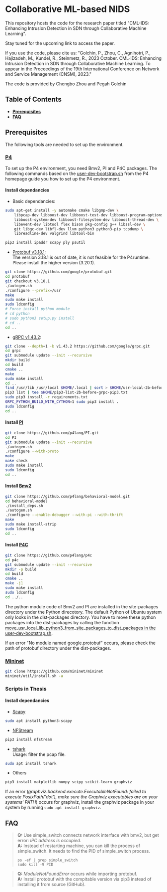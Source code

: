 # Collaborative ML-based NIDS
This repository hosts the code for the research paper titled "CML-IDS: Enhancing Intrusion Detection in SDN through Collaborative Machine Learning".

Stay tuned for the upcoming link to access the paper.

If you use the code, please cite us:
"Golchin, P., Zhou, C., Agnihotri, P., Hajizadeh, M., Kundel, R., Steinmetz, R., 2023 October. CML-IDS: Enhancing Intrusion Detection in SDN through Collaborative Machine Learning.
To appear in the Proceedings of the 19th International Conference on Network and Service Management (CNSM), 2023."

The code is provided by Chengbo Zhou and Pegah Golchin
## Table of Contents

- [**Prerequisites**](#prerequisites)
- [**FAQ**](#faq)

## <span id="prerequisites">Prerequisites</span>

The following tools are needed to set up the environment.

### [P4](https://github.com/p4lang)

To set up the P4 environment, you need Bmv2, PI and P4C packages. The following commands based on the [user-dev-bootstrap.sh](https://github.com/p4lang/tutorials/blob/master/vm-ubuntu-20.04/user-dev-bootstrap.sh) from the P4 homepage guide you how to set up the P4 environment.

#### Install dependancies

- Basic dependancies:

```bash
sudo apt-get install -y automake cmake libgmp-dev \
    libpcap-dev libboost-dev libboost-test-dev libboost-program-options-dev libboost-graph-dev libboost-iostreams-dev\
    libboost-system-dev libboost-filesystem-dev libboost-thread-dev \
    libevent-dev libtool flex bison pkg-config g++ libssl-dev \
    git libgc-dev libfl-dev llvm python3 python3-pip tcpdump \
    libreadline-dev valgrind libtool-bin

pip3 install ipaddr scapy ply psutil
```

- [Protobuf v3.18.1](https://github.com/protocolbuffers/protobuf/releases/tag/v3.18.1):  
The version 3.18.1 is out of date, it is not feasible for the P4runtime. Please install the higher version (3.20.1).

```bash
git clone https://github.com/google/protobuf.git
cd protobuf
git checkout v3.18.1
./autogen.sh
./configure --prefix=/usr
make
sudo make install
sudo ldconfig
# Force install python module
# cd python
# sudo python3 setup.py install
# cd ..
cd ..
```

- [gRPC v1.43.2](https://github.com/grpc/grpc/releases/tag/v1.43.2):

```bash
git clone --depth=1 -b v1.43.2 https://github.com/google/grpc.git
cd grpc
git submodule update --init --recursive
mkdir build
cd build
cmake ..
make
sudo make install
cd ..
find /usr/lib /usr/local $HOME/.local | sort > $HOME/usr-local-2b-before-grpc-pip3.txt
pip3 list | tee $HOME/pip3-list-2b-before-grpc-pip3.txt
sudo pip3 install -r requirements.txt
GRPC_PYTHON_BUILD_WITH_CYTHON=1 sudo pip3 install .
sudo ldconfig
cd ..
```

#### Install [PI](https://github.com/p4lang/PI)

```bash
git clone https://github.com/p4lang/PI.git
cd PI
git submodule update --init --recursive
./autogen.sh
./configure --with-proto
make
make check
sudo make install
sudo ldconfig
cd ..
```

#### Install [Bmv2](https://github.com/p4lang/behavioral-model)

```bash
git clone https://github.com/p4lang/behavioral-model.git
cd behavioral-model
./install_deps.sh
./autogen.sh
./configure --enable-debugger --with-pi --with-thrift
make
sudo make install-strip
sudo ldconfig
cd ..
```

#### Install [P4C](https://github.com/p4lang/p4c)

```bash
git clone https://github.com/p4lang/p4c
cd p4c
git submodule update --init --recursive
mkdir -p build
cd build
cmake ..
make -j1
sudo make install
sudo ldconfig
cd ../..
```

The python module code of Bmv2 and PI are installed in the site-packages directory under the Python direcotory. The default Python of Ubuntu system only looks in the dist-packages directory. You have to move these python packages into the dist-packages by calling the function [move_usr_local_lib_python3_from_site_packages_to_dist_packages in the user-dev-bootstrap.sh](https://github.com/p4lang/tutorials/blob/master/vm-ubuntu-20.04/user-dev-bootstrap.sh).  

If an error "No module named google.protobuf" occurs, please check the path of protobuf directory under the dist-packages.

### [Mininet](http://mininet.org/)

```bash
git clone https://github.com/mininet/mininet
mininet/util/install.sh -a
```

### Scripts in Thesis

#### Install dependancies

- [Scapy](https://scapy.readthedocs.io/en/latest/index.html)

```bash
sudo apt install python3-scapy
```

- [NFStream](https://github.com/nfstream)

```bash
pip3 install nfstream
```

- [tshark](https://www.wireshark.org/docs/man-pages/tshark.html)  
Usage: filter the pcap file.

```bash
sudo apt install tshark
```

- Others

```bash
pip3 install matplotlib numpy scipy scikit-learn graphviz
```

If an error (*graphviz.backend.execute.ExecutableNotFound: failed to execute PosixPath('dot'), make sure the Graphviz executables are on your systems' PATH*) occurs for graphviz, install the graphviz package in your system by running `sudo apt install graphviz`.

## <span id="faq">FAQ</span>

> **Q:** Use simple_switch connects network interface with bmv2, but get error: *IPC address is occupied*.  
> **A:** Instead of restarting machine, you can kill the process of simple_switch. It needs to find the PID of simple_switch process.
>
> ```
> ps -ef | grep simple_switch
> sudo kill -9 PID
> ```

> **Q:** *ModuleNotFoundError* occurs while importing protobuf.  
> **A:** Install protobuf with the compitable version via pip3 instead of installing it from source (GitHub).
>
